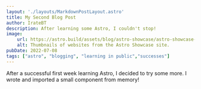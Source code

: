 ```yaml
---
layout: './layouts/MarkdownPostLayout.astro'
title: My Second Blog Post
author: IrateBT
description: After learning some Astro, I couldn't stop!
image:
    url: https://astro.build/assets/blog/astro-showcase/astro-showcase-screenshot.jpg
    alt: Thumbnails of websites from the Astro Showcase site.
pubDate: 2022-07-08
tags: ["astro", "blogging", "learning in public","successes"]
---
```

After a successful first week learning Astro, I decided to try some more. I wrote and imported a small component from memory!
